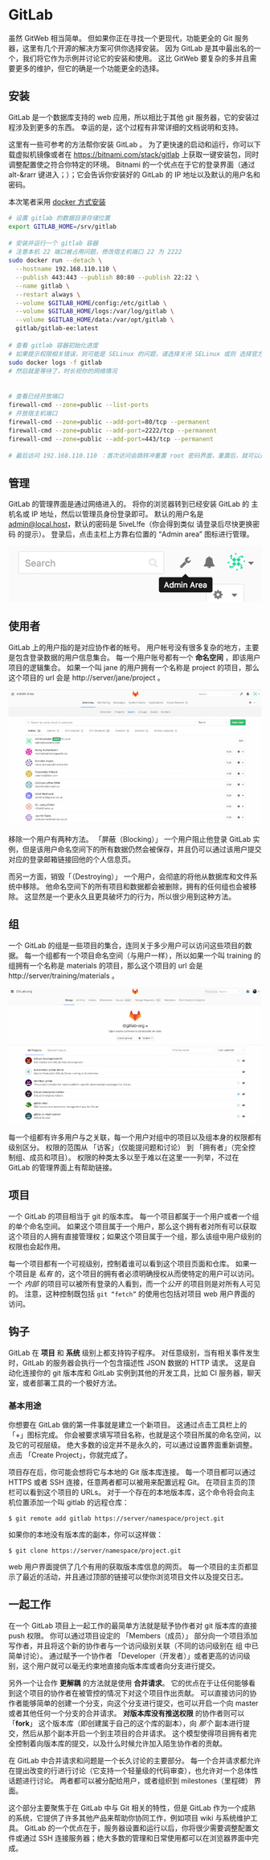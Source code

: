 # GitLab

虽然 GitWeb 相当简单。 但如果你正在寻找一个更现代，功能更全的 Git 服务器，这里有几个开源的解决方案可供你选择安装。 因为 GitLab 是其中最出名的一个，我们将它作为示例并讨论它的安装和使用。 这比 GitWeb 要复杂的多并且需要更多的维护，但它的确是一个功能更全的选择。

## 安装

GitLab 是一个数据库支持的 web 应用，所以相比于其他 git 服务器，它的安装过程涉及到更多的东西。 幸运的是，这个过程有非常详细的文档说明和支持。

这里有一些可参考的方法帮你安装 GitLab 。 为了更快速的启动和运行，你可以下载虚拟机镜像或者在 https://bitnami.com/stack/gitlab 上获取一键安装包，同时调整配置使之符合你特定的环境。 Bitnami 的一个优点在于它的登录界面（通过 alt-&rarr 键进入；）；它会告诉你安装好的 GitLab 的 IP 地址以及默认的用户名和密码。

本次笔者采用 [docker 方式安装](https://docs.gitlab.com/omnibus/docker/)

```bash
# 设置 gitlab 的数据目录存储位置
export GITLAB_HOME=/srv/gitlab

# 安装并运行一个 gitlab 容器
# 注意本机 22 端口被占用问题，修改宿主机端口 22 为 2222 
sudo docker run --detach \
  --hostname 192.168.110.110 \
  --publish 443:443 --publish 80:80 --publish 22:22 \
  --name gitlab \
  --restart always \
  --volume $GITLAB_HOME/config:/etc/gitlab \
  --volume $GITLAB_HOME/logs:/var/log/gitlab \
  --volume $GITLAB_HOME/data:/var/opt/gitlab \
  gitlab/gitlab-ee:latest

# 查看 gitlab 容器初始化进度
# 如果提示权限相关错误，则可能是 SELinux 的问题，请选择关闭 SELinux 或则 选择官方另外一个 SELinux 的安装命令
sudo docker logs -f gitlab
# 然后就是等待了，时长视你的网络情况


# 查看已经开放端口
firewall-cmd --zone=public --list-ports
# 开放宿主机端口
firewall-cmd --zone=public --add-port=80/tcp --permanent
firewall-cmd --zone=public --add-port=2222/tcp --permanent
firewall-cmd --zone=public --add-port=443/tcp --permanent

# 最后访问 192.168.110.110 ：首次访问会跳转冲重置 root 密码界面，重置后，就可以通过 root 登录了

```

## 管理

GitLab 的管理界面是通过网络进入的。 将你的浏览器转到已经安装 GitLab 的 主机名或 IP 地址，然后以管理员身份登录即可。 默认的用户名是 admin@local.host，默认的密码是 5iveL!fe（你会得到类似 请登录后尽快更换密码 的提示）。 登录后，点击主栏上方靠右位置的 “Admin area” 图标进行管理。

![GitLab 主栏的 ``Admin area'' 图标。](./assets/cbd885a7a0e902199d2ba8a3edb463c1.png)

## 使用者

GitLab 上的用户指的是对应协作者的帐号。 用户帐号没有很多复杂的地方，主要是包含登录数据的用户信息集合。 每一个用户账号都有一个 **命名空间** ，即该用户项目的逻辑集合。 如果一个叫 jane 的用户拥有一个名称是 project 的项目，那么这个项目的 url 会是 http://server/jane/project 。

![.GitLab 用户管理界面。](./assets/8346bf7589280aba828052438de14c39.png)

移除一个用户有两种方法。 「屏蔽（Blocking）」 一个用户阻止他登录 GitLab 实例，但是该用户命名空间下的所有数据仍然会被保存，并且仍可以通过该用户提交对应的登录邮箱链接回他的个人信息页。

而另一方面，销毁「（Destroying）」 一个用户，会彻底的将他从数据库和文件系统中移除。 他命名空间下的所有项目和数据都会被删除，拥有的任何组也会被移除。 这显然是一个更永久且更具破坏力的行为，所以很少用到这种方法。

## 组

一个 GitLab 的组是一些项目的集合，连同关于多少用户可以访问这些项目的数据。 每一个组都有一个项目命名空间（与用户一样），所以如果一个叫 training 的组拥有一个名称是 materials 的项目，那么这个项目的 url 会是 http://server/training/materials 。

![GitLab组 管理界面。](./assets/4c6f7dfe7dd8386be15c5e78c48a0bd3.png)

每一个组都有许多用户与之关联，每一个用户对组中的项目以及组本身的权限都有级别区分。 权限的范围从 「访客」（仅能提问题和讨论） 到 「拥有者」（完全控制组、成员和项目）。 权限的种类太多以至于难以在这里一一列举，不过在 GitLab 的管理界面上有帮助链接。

## 项目

一个 GitLab 的项目相当于 git 的版本库。 每一个项目都属于一个用户或者一个组的单个命名空间。 如果这个项目属于一个用户，那么这个拥有者对所有可以获取这个项目的人拥有直接管理权；如果这个项目属于一个组，那么该组中用户级别的权限也会起作用。

每一个项目都有一个可视级别，控制着谁可以看到这个项目页面和仓库。 如果一个项目是 *私有* 的，这个项目的拥有者必须明确授权从而使特定的用户可以访问。 一个 *内部* 的项目可以被所有登录的人看到，而一个*公开* 的项目则是对所有人可见的。 注意，这种控制既包括 `git “fetch”`  的使用也包括对项目 web 用户界面的访问。

## 钩子

GitLab 在 **项目** 和 **系统** 级别上都支持钩子程序。 对任意级别，当有相关事件发生时，GitLab 的服务器会执行一个包含描述性 JSON 数据的 HTTP 请求。 这是自动化连接你的 git 版本库和 GitLab 实例到其他的开发工具，比如 CI 服务器，聊天室，或者部署工具的一个极好方法。

### 基本用途

你想要在 GitLab 做的第一件事就是建立一个新项目。 这通过点击工具栏上的  「+」图标完成。 你会被要求填写项目名称，也就是这个项目所属的命名空间，以及它的可视层级。 绝大多数的设定并不是永久的，可以通过设置界面重新调整。 点击 「Create Project」，你就完成了。

项目存在后，你可能会想将它与本地的 Git 版本库连接。 每一个项目都可以通过 HTTPS 或者 SSH 连接，任意两者都可以被用来配置远程 Git。 在项目主页的顶栏可以看到这个项目的 URLs。 对于一个存在的本地版本库，这个命令将会向主机位置添加一个叫 gitlab 的远程仓库：

```
$ git remote add gitlab https://server/namespace/project.git
```

如果你的本地没有版本库的副本，你可以这样做：

```
$ git clone https://server/namespace/project.git
```

web 用户界面提供了几个有用的获取版本库信息的网页。 每一个项目的主页都显示了最近的活动，并且通过顶部的链接可以使你浏览项目文件以及提交日志。

## 一起工作

在一个 GitLab 项目上一起工作的最简单方法就是赋予协作者对 git 版本库的直接 push 权限。 你可以通过项目设定的 「Members（成员）」 部分向一个项目添加写作者，并且将这个新的协作者与一个访问级别关联（不同的访问级别在 组 中已简单讨论）。 通过赋予一个协作者 「Developer（开发者）」或者更高的访问级别，这个用户就可以毫无约束地直接向版本库或者向分支进行提交。

另外一个让合作 **更解耦** 的方法就是使用 **合并请求**。 它的优点在于让任何能够看到这个项目的协作者在被管控的情况下对这个项目作出贡献。 可以直接访问的协作者能够简单的创建一个分支，向这个分支进行提交，也可以开启一个向 master 或者其他任何一个分支的合并请求。 **对版本库没有推送权限** 的协作者则可以 「**fork**」 这个版本库（即创建属于自己的这个库的副本），向 *那个* 副本进行提交，然后从那个副本开启一个到主项目的合并请求。 这个模型使得项目拥有者完全控制着向版本库的提交，以及什么时候允许加入陌生协作者的贡献。

在 GitLab 中合并请求和问题是一个长久讨论的主要部分。 每一个合并请求都允许在提出改变的行进行讨论（它支持一个轻量级的代码审查），也允许对一个总体性话题进行讨论。 两者都可以被分配给用户，或者组织到 milestones（里程碑） 界面。

这个部分主要聚焦于在 GitLab 中与 Git 相关的特性，但是 GitLab 作为一个成熟的系统，它提供了许多其他产品来帮助你协同工作，例如项目 wiki 与系统维护工具。 GitLab 的一个优点在于，服务器设置和运行以后，你将很少需要调整配置文件或通过 SSH 连接服务器；绝大多数的管理和日常使用都可以在浏览器界面中完成。